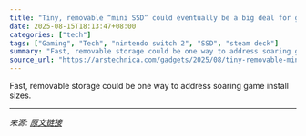 ```yaml
---
title: "Tiny, removable “mini SSD” could eventually be a big deal for gaming handhelds"
date: 2025-08-15T18:13:47+08:00
categories: ["tech"]
tags: ["Gaming", "Tech", "nintendo switch 2", "SSD", "steam deck"]
summary: "Fast, removable storage could be one way to address soaring game install sizes."
source_url: "https://arstechnica.com/gadgets/2025/08/tiny-removable-mini-ssd-could-eventually-be-a-big-deal-for-gaming-handhelds/"
---
```


Fast, removable storage could be one way to address soaring game install sizes.

---

*来源: [原文链接](https://arstechnica.com/gadgets/2025/08/tiny-removable-mini-ssd-could-eventually-be-a-big-deal-for-gaming-handhelds/)*

